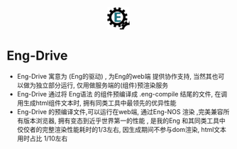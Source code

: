 <div align=center><img width="50" height="50" src="https://github.com/343830384/Eng/blob/master/img/80.png"/></div>

# Eng-Drive

* Eng-Drive 寓意为  (Eng的驱动) , 为Eng的web端 提供协作支持, 当然其也可以做为独立部分运行, 仅用做服务端的(组件)预渲染服务
* Eng-Drive 通过将 Eng语法 的组件预编译成 .eng-compile 结尾的文件, 在调用生成html组件文本时, 拥有同类工具中最领先的优异性能
* Eng-Drive 的预编译文件,可以运行在web端, 通过Eng-NOS 渲染 ,完美兼容所有版本浏览器, 拥有变态到近乎世界第一的性能 , 是我的Eng 和其同类工具中佼佼者的完整渲染性能耗时的1/3左右, 因生成期间不参与dom渲染, html文本用时占比 1/10左右
